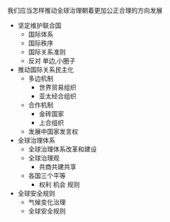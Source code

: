我们应当怎样推动全球治理朝着更加公正合理的方向发展

- 坚定维护联合国
	- 国际体系
	- 国际秩序
	- 国际关系准则
	- 反对 单边,小圈子
- 推动国际关系民主化
	- 多边机制
		- 世界贸易组织
		- 亚太经合组织
	- 合作机制
		- 金砖国家
		- 上合组织
	- 发展中国家发言权
- 全球治理体系
	- 全球治理体系改革和建设
	- 全球治理观
		- 共商共建共享
	- 各国三个平等
		- 权利 机会 规则
- 全球安全规则
	- 气候变化治理
	- 全球安全规则